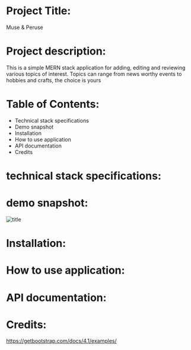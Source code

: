 # Project Title: 
Muse & Peruse

# Project description:
This is a simple MERN stack application for adding, editing and reviewing various topics of interest. Topics can range from news worthy events to hobbies and crafts, the choice is yours

# Table of Contents:
- Technical stack specifications
- Demo snapshot
- Installation
- How to use application
- API documentation
- Credits

# technical stack specifications: 

# demo snapshot:
![title](/folderlocation/filename.png)

# Installation:

# How to use application:

# API documentation:

# Credits:
https://getbootstrap.com/docs/4.1/examples/